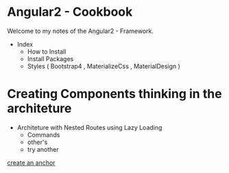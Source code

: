 # Angular2 - Cookbook
  Welcome to my notes of the Angular2 - Framework.

- Index
  + How to Install
  + Install Packages
  + Styles ( Bootstrap4 , MaterializeCss , MaterialDesign )



#  Creating Components thinking in the architeture

- Architeture with Nested Routes using Lazy Loading
  + Commands
  + other's
  + try another 

[ create an anchor](#ng2-translate )
